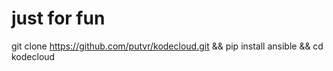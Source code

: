 # just for fun

git clone https://github.com/putvr/kodecloud.git && pip install ansible && cd kodecloud